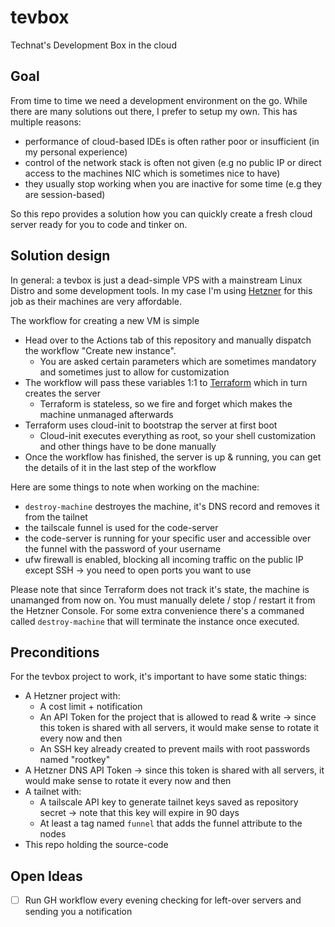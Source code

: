 # tevbox

Technat's Development Box in the cloud

## Goal

From time to time we need a development environment on the go. While there are many solutions out there, I prefer to setup my own. This has multiple reasons:
- performance of cloud-based IDEs is often rather poor or insufficient (in my personal experience)
- control of the network stack is often not given (e.g no public IP or direct access to the machines NIC which is sometimes nice to have)
- they usually stop working when you are inactive for some time (e.g they are session-based)

So this repo provides a solution how you can quickly create a fresh cloud server ready for you to code and tinker on.

## Solution design

In general: a tevbox is just a dead-simple VPS with a mainstream Linux Distro and some development tools. In my case I'm using [Hetzner](http://hetzner.de/) for this job as their machines are very affordable.

The workflow for creating a new VM is simple
- Head over to the Actions tab of this repository and manually dispatch the workflow "Create new instance".
  - You are asked certain parameters which are sometimes mandatory and sometimes just to allow for customization
- The workflow will pass these variables 1:1 to [Terraform](https://www.terraform.io/) which in turn creates the server
  - Terraform is stateless, so we fire and forget which makes the machine unmanaged afterwards
- Terraform uses cloud-init to bootstrap the server at first boot
  - Cloud-init executes everything as root, so your shell customization and other things have to be done manually
- Once the workflow has finished, the server is up & running, you can get the details of it in the last step of the workflow

Here are some things to note when working on the machine:
- `destroy-machine` destroyes the machine, it's DNS record and removes it from the tailnet
- the tailscale funnel is used for the code-server
- the code-server is running for your specific user and accessible over the funnel with the password of your username
- ufw firewall is enabled, blocking all incoming traffic on the public IP except SSH -> you need to open ports you want to use

Please note that since Terraform does not track it's state, the machine is unamanged from now on. You must manually delete / stop / restart it from the Hetzner Console. For some extra convenience there's a commaned called `destroy-machine` that will terminate the instance once executed.

## Preconditions

For the tevbox project to work, it's important to have some static things:
- A Hetzner project with:
  - A cost limit + notification
  - An API Token for the project that is allowed to read & write -> since this token is shared with all servers, it would make sense to rotate it every now and then
  - An SSH key already created to prevent mails with root passwords named "rootkey"
- A Hetzner DNS API Token -> since this token is shared with all servers, it would make sense to rotate it every now and then
- A tailnet with:
  - A tailscale API key to generate tailnet keys saved as repository secret -> note that this key will expire in 90 days 
  - At least a tag named `funnel` that adds the funnel attribute to the nodes
- This repo holding the source-code

## Open Ideas

- [ ] Run GH workflow every evening checking for left-over servers and sending you a notification 
